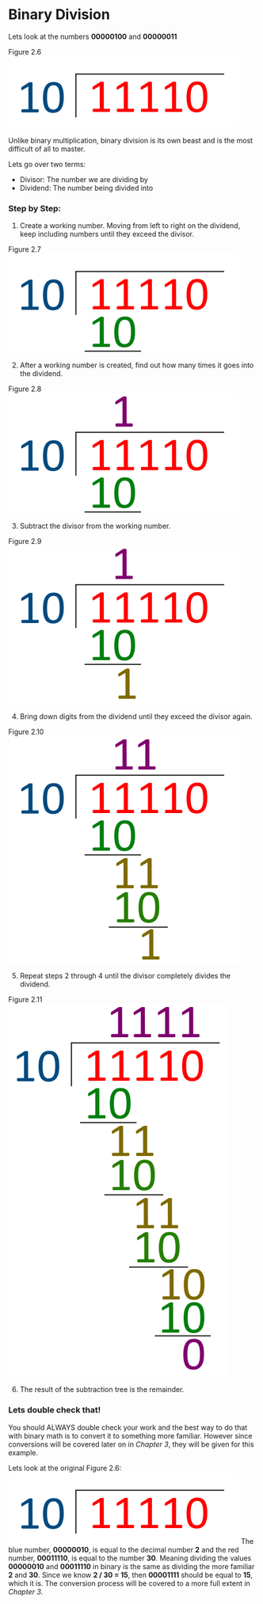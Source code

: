 # Binary Division
Lets look at the numbers **00000100** and **00000011**

Figure 2.6
![](https://github.com/reedmeyer1/Binary-Math-Tutorial/blob/master/2.4%2001.png?raw=true)

Unlike binary multiplication, binary division is its own beast and is the most difficult of all to master.

Lets go over two terms:
- Divisor: The number we are dividing by
- Dividend: The number being divided into

### Step by Step:
1. Create a working number. Moving from left to right on the dividend, keep including numbers until they exceed the divisor.

Figure 2.7
![](https://github.com/reedmeyer1/Binary-Math-Tutorial/blob/master/2.4%2002.png?raw=true)

2. After a working number is created, find out how many times it goes into the dividend.

Figure 2.8
![](https://github.com/reedmeyer1/Binary-Math-Tutorial/blob/master/2.4%2003.png?raw=true)

3. Subtract the divisor from the working number.

Figure 2.9
![](https://github.com/reedmeyer1/Binary-Math-Tutorial/blob/master/2.4%2004.png?raw=true)

4. Bring down digits from the dividend until they exceed the divisor again.

Figure 2.10
![](https://github.com/reedmeyer1/Binary-Math-Tutorial/blob/master/2.4%2005.png?raw=true)

5. Repeat steps 2 through 4 until the divisor completely divides the dividend.

Figure 2.11
![](https://github.com/reedmeyer1/Binary-Math-Tutorial/blob/master/2.4%2006.png?raw=true)

6. The result of the subtraction tree is the remainder.

### Lets double check that!
You should ALWAYS double check your work and the best way to do that with binary math is to convert it to something more familiar. However since conversions will be covered later on in *Chapter 3*, they will be given for this example.

Lets look at the original Figure 2.6:
![](https://github.com/reedmeyer1/Binary-Math-Tutorial/blob/master/2.4%2001.png?raw=true)
The blue number, **00000010**, is equal to the decimal number **2** and the red number, **00011110**, is equal to the number **30**. Meaning dividing the values **00000010** and **00011110** in binary is the same as dividing the more familiar **2** and **30**. Since we know **2 / 30 = 15**, then **00001111** should be equal to **15**, which it is. The conversion process will be covered to a more full extent in *Chapter 3*.

